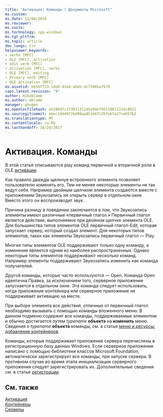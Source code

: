 ```yaml
---
title: "Активация: Команды | Документы Microsoft"
ms.custom: 
ms.date: 11/04/2016
ms.reviewer: 
ms.suite: 
ms.technology: cpp-windows
ms.tgt_pltfrm: 
ms.topic: article
dev_langs: C++
helpviewer_keywords:
- verbs [MFC]
- OLE [MFC], activation
- edit verb [MFC]
- activation [MFC], verbs
- OLE [MFC], editing
- Primary verb [MFC]
- OLE activation {MFC]
ms.assetid: eb56ff23-1de8-43ad-abeb-dc7346ba7b70
caps.latest.revision: "9"
author: mikeblome
ms.author: mblome
manager: ghogen
ms.openlocfilehash: e528697c27d03131245e94e795119611314c8921
ms.sourcegitcommit: ebec1d449f2bd98aa851667c2bfeb7e27ce657b2
ms.translationtype: MT
ms.contentlocale: ru-RU
ms.lasthandoff: 10/24/2017
---
```

# <a name="activation-verbs"></a>Активация. Команды
В этой статье описываются play команд первичной и вторичной роли в OLE [активации](../mfc/activation-cpp.md).  
  
 Как правило дважды щелкнув встроенного элемента позволяет пользователю изменять его. Тем не менее некоторые элементы не так ведут себя. Например двойным щелчком элемента создаются вместе с приложением Звукозапись не открыть сервер в отдельном окне. Вместо этого он воспроизводит звук.  
  
 Причина разницу в поведении заключается в том, что Звукозапись элементы имеют различные «первичный глагол.» Первичный глагол является действие, выполняемое при двойном щелчке элемента OLE. Для большинства типов элементов OLE первичный глагол-Edit, которая запускает сервер, который создал элемент. Для некоторых типов элементов, таких как элементы Звукозапись первичный глагол — Play.  
  
 Многие типы элементов OLE поддерживают только одну команду, а изменение является одним из наиболее распространенных. Однако некоторые типы элементов поддерживают несколько команд. Например элементы поддерживают Звукозапись изменить как команда получателей.  
  
 Другой команды, которые часто используются — Open. Команда Open идентична Правка, за исключением того, серверное приложение запускается в отдельном окне. Эта команда следует использовать, когда приложение контейнера или серверное приложение не поддерживает активацию на месте.  
  
 При выборе элемента все действия, отличные от первичный глагол необходимо вызывать с помощью команды вложенного меню. В данном подменю содержит все команды, поддерживаемые элементом и обычно достигается путем *typename* **объекта** на **изменить** меню. Сведения о *typename* **объекта** команды, см. в статье [меню и ресурсы: добавление контейнеров](../mfc/menus-and-resources-container-additions.md).  
  
 Команды, которые поддерживает приложение сервера перечислены в регистрационную базу данных Windows. Если серверное приложение написано с помощью библиотеки классов Microsoft Foundation, автоматически зарегистрирует все команды, при запуске сервера. В противном случае во время этапа инициализации серверного приложения следует зарегистрировать их. Дополнительные сведения см. в статье [регистрации](../mfc/registration.md).  
  
## <a name="see-also"></a>См. также  
 [Активация](../mfc/activation-cpp.md)   
 [Контейнеры](../mfc/containers.md)   
 [Серверы](../mfc/servers.md)

